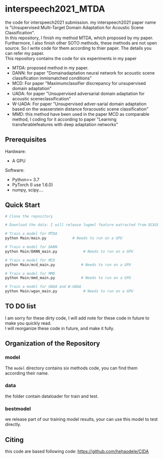 # interspeech2021_MTDA
the code for interspeech2021 submission. my interspeech2021 paper name is "Unsupervised Multi-Target Domain Adaptation for Acoustic Scene Classification". <br/>
In this repository, I finish my method MTDA, which proposed by my paper. Furthermore, I also finish other SOTO methods, these methods are not open source. So I write code for them according to thier paper. The details you can refer my paper. <br/>
This repository contains the code for six experiments in my paper
* MTDA: proposed method in my paper.
* DANN: for paper "Domainadaptation  neural  network  for  acoustic  scene  classification  inmismatched conditions"
* MCD: For paper  "Maximumclassifier  discrepancy  for  unsupervised  domain  adaptation"
* UADA: for paper  "Unsupervised adversarial domain adaptation for acoustic sceneclassification"
* W-UADA: For paper  "Unsupervised  adver-sarial  domain  adaptation  based  on  the  wasserstein  distance  foracoustic scene classification"
* MMD: this method have been used in the paper MCD as comparable method, I coding for it according to paper "Learning transferablefeatures with deep adaptation networks"

## Prerequisites

Hardware:
* A GPU

Software:
* Python>= 3.7
* PyTorch (I use 1.6.0)
* numpy, scipy....

## Quick Start

```python
# Clone the repository

# Download the data: I will release logmel feature eatracted from DCASE2020 task1A dataset soon, and you can also get mel spectrum by yourself according to our code in data folder.

# Train a model for MTDA
python Main/main.py            # Needs to run on a GPU

# Train a model for DANN
python Main/DANN_main.py            # Needs to run on a GPU

# Train a model for MCD
python Main/mcd_main.py            # Needs to run on a GPU

# Train a model for MMD
python Main/mmd_main.py            # Needs to run on a GPU

# Train a model for UADA and W-UADA
python Main/wgan_main.py            # Needs to run on a GPU

```
## TO DO list
I am sorry for these dirty code,  I will add note for these code in future to make you quickly read. <br/>
I will reorganize these code in future, and make it fully.
## Organization of the Repository

### model

The `model` directory contains six methods code, you can find them according their name.

### data

the folder contain dataloader for train and test.
### bestmodel
 we release part of our training model results, your can use this model to test directly.

## Citing
this code are based  following code:
https://github.com/hehaodele/CIDA
